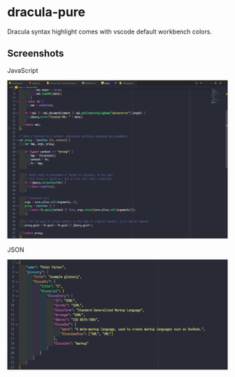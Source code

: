 # dracula-pure

Dracula syntax highlight comes with vscode default workbench colors.

## Screenshots

JavaScript

![screenshot](./assets/dracula-pure.png)

JSON

![json](assets/json.png)